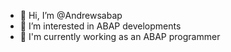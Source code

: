 - 👋 Hi, I’m @Andrewsabap
- 👀 I’m interested in ABAP developments
- 🌱 I'm currently working as an ABAP programmer

<!---
Andrewsabap/Andrewsabap is a ✨ special ✨ repository because its `README.md` (this file) appears on your GitHub profile.
You can click the Preview link to take a look at your changes.
--->
